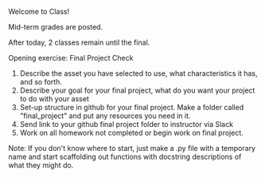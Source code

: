 Welcome to Class!

Mid-term grades are posted.

After today, 2 classes remain until the final.

Opening exercise: Final Project Check

1. Describe the asset you have selected to use, what characteristics it has, and so forth.
1. Describe your goal for your final project, what do you want your project to do with your asset
1. Set-up structure in github for your final project. Make a folder called "final_project" and put any resources you need in it.
1. Send link to your github final project folder to instructor via Slack
1. Work on all homework not completed or begin work on final project.

Note: If you don't know where to start, just make a .py file with a temporary name and start scaffolding out functions with docstring descriptions of what they might do.
